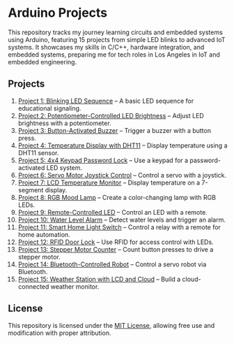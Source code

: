 # Arduino Projects

This repository tracks my journey learning circuits and embedded systems using Arduino, featuring 15 projects from simple LED blinks to advanced IoT systems. It showcases my skills in C/C++, hardware integration, and embedded systems, preparing me for tech roles in Los Angeles in IoT and embedded engineering.

## Projects

1. [Project 1: Blinking LED Sequence](Project1_BlinkingLED) – A basic LED sequence for educational signaling.
2. [Project 2: Potentiometer-Controlled LED Brightness](Project2_PotentiometerLED) – Adjust LED brightness with a potentiometer.
3. [Project 3: Button-Activated Buzzer](Project3_ButtonBuzzer) – Trigger a buzzer with a button press.
4. [Project 4: Temperature Display with DHT11](Project4_TemperatureDHT11) – Display temperature using a DHT11 sensor.
5. [Project 5: 4x4 Keypad Password Lock](Project5_KeypadLock) – Use a keypad for a password-activated LED system.
6. [Project 6: Servo Motor Joystick Control](Project6_ServoJoystick) – Control a servo with a joystick.
7. [Project 7: LCD Temperature Monitor](Project7_LCDTemperature) – Display temperature on a 7-segment display.
8. [Project 8: RGB Mood Lamp](Project8_RGBLamp) – Create a color-changing lamp with RGB LEDs.
9. [Project 9: Remote-Controlled LED](Project9_RemoteLED) – Control an LED with a remote.
10. [Project 10: Water Level Alarm](Project10_WaterAlarm) – Detect water levels and trigger an alarm.
11. [Project 11: Smart Home Light Switch](Project11_SmartLight) – Control a relay with a remote for home automation.
12. [Project 12: RFID Door Lock](Project12_RFIDLock) – Use RFID for access control with LEDs.
13. [Project 13: Stepper Motor Counter](Project13_StepperCounter) – Count button presses to drive a stepper motor.
14. [Project 14: Bluetooth-Controlled Robot](Project14_BluetoothRobot) – Control a servo robot via Bluetooth.
15. [Project 15: Weather Station with LCD and Cloud](Project15_WeatherStation) – Build a cloud-connected weather monitor.

## License
This repository is licensed under the [MIT License](LICENSE), allowing free use and modification with proper attribution.
